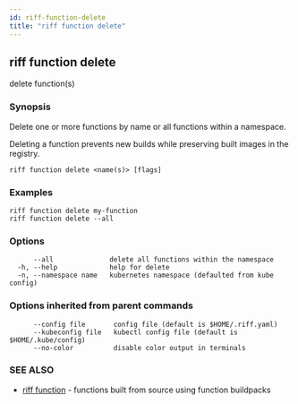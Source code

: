 ```yaml
---
id: riff-function-delete
title: "riff function delete"
---
```

## riff function delete

delete function(s)

### Synopsis

Delete one or more functions by name or all functions within a namespace.

Deleting a function prevents new builds while preserving built images in the
registry.

```
riff function delete <name(s)> [flags]
```

### Examples

```
riff function delete my-function
riff function delete --all 
```

### Options

```
      --all              delete all functions within the namespace
  -h, --help             help for delete
  -n, --namespace name   kubernetes namespace (defaulted from kube config)
```

### Options inherited from parent commands

```
      --config file       config file (default is $HOME/.riff.yaml)
      --kubeconfig file   kubectl config file (default is $HOME/.kube/config)
      --no-color          disable color output in terminals
```

### SEE ALSO

* [riff function](riff_function.md)	 - functions built from source using function buildpacks

